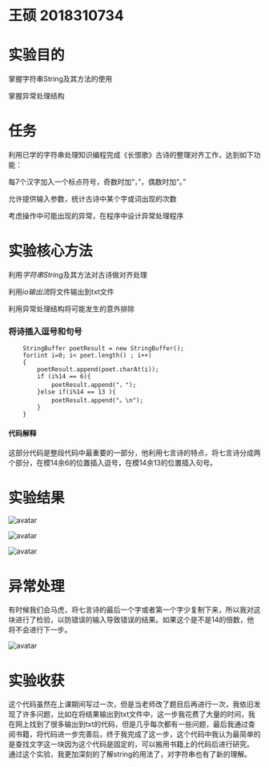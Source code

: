 # 王硕 2018310734
# 实验目的
掌握字符串String及其方法的使用

掌握异常处理结构
# 任务
利用已学的字符串处理知识编程完成《长恨歌》古诗的整理对齐工作，达到如下功能：

  每7个汉字加入一个标点符号，奇数时加“，”，偶数时加“。”

  允许提供输入参数，统计古诗中某个字或词出现的次数

  考虑操作中可能出现的异常，在程序中设计异常处理程序

# 实验核心方法

利用*字符串String*及其方法对古诗做对齐处理

利用*io输出流*将文件输出到txt文件

利用异常处理结构将可能发生的意外排除

### 将诗插入逗号和句号
        StringBuffer poetResult = new StringBuffer();
        for(int i=0; i< poet.length() ; i++)
        {
            poetResult.append(poet.charAt(i));
            if (i%14 == 6){
                poetResult.append("，");
            }else if(i%14 == 13 ){
                poetResult.append("。\n");
            }
        }
#### 代码解释
这部分代码是整段代码中最重要的一部分，他利用七言诗的特点，将七言诗分成两个部分，在模14余6的位置插入逗号，在模14余13的位置插入句号。

# 实验结果
![avatar](https://raw.githubusercontent.com/ws1226395769/wangshuo123/master/%E7%BB%93%E6%9E%9C.png)

![avatar](https://raw.githubusercontent.com/ws1226395769/wangshuo123/master/%E7%BB%93%E6%9E%9C1.png)

![avatar](https://raw.githubusercontent.com/ws1226395769/wangshuo123/master/%E7%BB%93%E6%9E%9C2.png)

# 异常处理
有时候我们会马虎，将七言诗的最后一个字或者第一个字少复制下来，所以我对这块进行了检验，以防错误的输入导致错误的结果。如果这个是不是14的倍数，他将不会进行下一步。

![avatar](https://raw.githubusercontent.com/ws1226395769/wangshuo123/master/%E5%BC%82%E5%B8%B8.png)

 
# 实验收获
这个代码虽然在上课期间写过一次，但是当老师改了题目后再进行一次，我依旧发现了许多问题，比如在将结果输出到txt文件中，这一步我花费了大量的时间，我在网上找到了很多输出到txt的代码，但是几乎每次都有一些问题，最后我通过查阅书籍，将代码进一步完善后，终于我完成了这一步，这个代码中我认为最简单的是查找文字这一块因为这个代码是固定的，可以搬用书籍上的代码后进行研究。
通过这个实验，我更加深刻的了解string的用法了，对字符串也有了新的理解。
